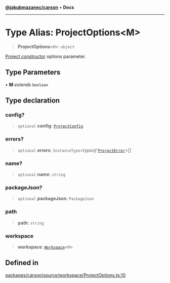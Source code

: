 [**@jakubmazanec/carson**](../README.md) • **Docs**

---

# Type Alias: ProjectOptions\<M\>

> **ProjectOptions**\<`M`\>: `object`

[Project constructor](../classes/Project.md#constructors) options parameter.

## Type Parameters

• **M** _extends_ `boolean`

## Type declaration

### config?

> `optional` **config**: [`ProjectConfig`](ProjectConfig.md)

### errors?

> `optional` **errors**: `InstanceType`\<_typeof_ [`ProjectError`](../variables/ProjectError.md)\>[]

### name?

> `optional` **name**: `string`

### packageJson?

> `optional` **packageJson**: `PackageJson`

### path

> **path**: `string`

### workspace

> **workspace**: [`Workspace`](../classes/Workspace.md)\<`M`\>

## Defined in

[packages/carson/source/workspace/ProjectOptions.ts:10](https://github.com/jakubmazanec/tools/blob/a5f92f7f2969c6804808173bd093f7dbafca1b9f/packages/carson/source/workspace/ProjectOptions.ts#L10)
